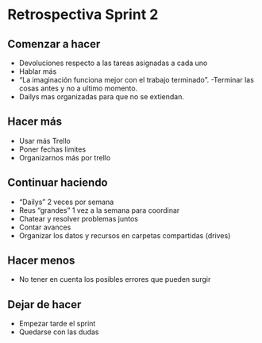 # Retrospectiva Sprint 2

## Comenzar a hacer
- Devoluciones respecto a las tareas asignadas a cada uno
- Hablar más
- “La imaginación funciona mejor con el trabajo terminado”. -Terminar las cosas antes y no a ultimo momento.
- Dailys mas organizadas para que no se extiendan.

## Hacer más
- Usar más Trello
- Poner fechas limites 
- Organizarnos más por trello

## Continuar haciendo
- “Dailys” 2 veces por semana
- Reus “grandes” 1 vez a la semana para coordinar
- Chatear y resolver problemas juntos
- Contar avances
- Organizar los datos y recursos en carpetas compartidas (drives)

## Hacer menos
- No tener en cuenta los posibles errores que pueden surgir

##  Dejar de hacer
- Empezar tarde el sprint
- Quedarse con las dudas



